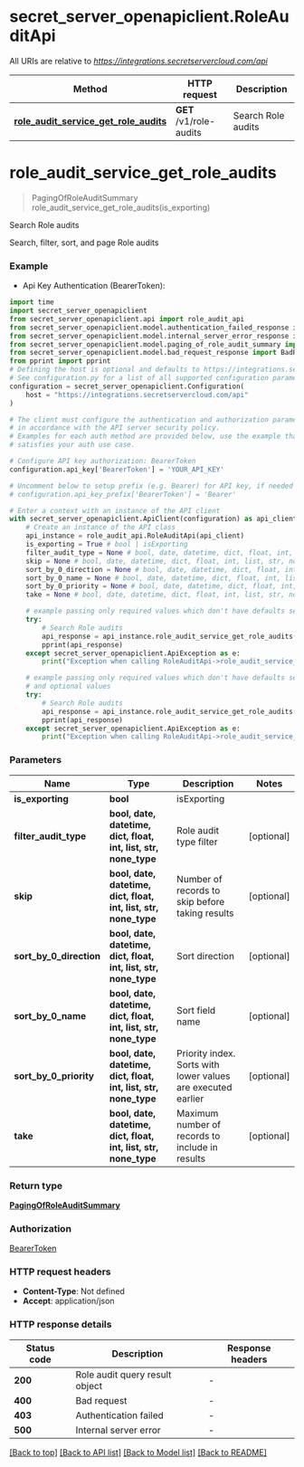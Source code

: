 # secret_server_openapiclient.RoleAuditApi

All URIs are relative to *https://integrations.secretservercloud.com/api*

Method | HTTP request | Description
------------- | ------------- | -------------
[**role_audit_service_get_role_audits**](RoleAuditApi.md#role_audit_service_get_role_audits) | **GET** /v1/role-audits | Search Role audits


# **role_audit_service_get_role_audits**
> PagingOfRoleAuditSummary role_audit_service_get_role_audits(is_exporting)

Search Role audits

Search, filter, sort, and page Role audits

### Example

* Api Key Authentication (BearerToken):

```python
import time
import secret_server_openapiclient
from secret_server_openapiclient.api import role_audit_api
from secret_server_openapiclient.model.authentication_failed_response import AuthenticationFailedResponse
from secret_server_openapiclient.model.internal_server_error_response import InternalServerErrorResponse
from secret_server_openapiclient.model.paging_of_role_audit_summary import PagingOfRoleAuditSummary
from secret_server_openapiclient.model.bad_request_response import BadRequestResponse
from pprint import pprint
# Defining the host is optional and defaults to https://integrations.secretservercloud.com/api
# See configuration.py for a list of all supported configuration parameters.
configuration = secret_server_openapiclient.Configuration(
    host = "https://integrations.secretservercloud.com/api"
)

# The client must configure the authentication and authorization parameters
# in accordance with the API server security policy.
# Examples for each auth method are provided below, use the example that
# satisfies your auth use case.

# Configure API key authorization: BearerToken
configuration.api_key['BearerToken'] = 'YOUR_API_KEY'

# Uncomment below to setup prefix (e.g. Bearer) for API key, if needed
# configuration.api_key_prefix['BearerToken'] = 'Bearer'

# Enter a context with an instance of the API client
with secret_server_openapiclient.ApiClient(configuration) as api_client:
    # Create an instance of the API class
    api_instance = role_audit_api.RoleAuditApi(api_client)
    is_exporting = True # bool | isExporting
    filter_audit_type = None # bool, date, datetime, dict, float, int, list, str, none_type | Role audit type filter (optional)
    skip = None # bool, date, datetime, dict, float, int, list, str, none_type | Number of records to skip before taking results (optional)
    sort_by_0_direction = None # bool, date, datetime, dict, float, int, list, str, none_type | Sort direction (optional)
    sort_by_0_name = None # bool, date, datetime, dict, float, int, list, str, none_type | Sort field name (optional)
    sort_by_0_priority = None # bool, date, datetime, dict, float, int, list, str, none_type | Priority index. Sorts with lower values are executed earlier (optional)
    take = None # bool, date, datetime, dict, float, int, list, str, none_type | Maximum number of records to include in results (optional)

    # example passing only required values which don't have defaults set
    try:
        # Search Role audits
        api_response = api_instance.role_audit_service_get_role_audits(is_exporting)
        pprint(api_response)
    except secret_server_openapiclient.ApiException as e:
        print("Exception when calling RoleAuditApi->role_audit_service_get_role_audits: %s\n" % e)

    # example passing only required values which don't have defaults set
    # and optional values
    try:
        # Search Role audits
        api_response = api_instance.role_audit_service_get_role_audits(is_exporting, filter_audit_type=filter_audit_type, skip=skip, sort_by_0_direction=sort_by_0_direction, sort_by_0_name=sort_by_0_name, sort_by_0_priority=sort_by_0_priority, take=take)
        pprint(api_response)
    except secret_server_openapiclient.ApiException as e:
        print("Exception when calling RoleAuditApi->role_audit_service_get_role_audits: %s\n" % e)
```


### Parameters

Name | Type | Description  | Notes
------------- | ------------- | ------------- | -------------
 **is_exporting** | **bool**| isExporting |
 **filter_audit_type** | **bool, date, datetime, dict, float, int, list, str, none_type**| Role audit type filter | [optional]
 **skip** | **bool, date, datetime, dict, float, int, list, str, none_type**| Number of records to skip before taking results | [optional]
 **sort_by_0_direction** | **bool, date, datetime, dict, float, int, list, str, none_type**| Sort direction | [optional]
 **sort_by_0_name** | **bool, date, datetime, dict, float, int, list, str, none_type**| Sort field name | [optional]
 **sort_by_0_priority** | **bool, date, datetime, dict, float, int, list, str, none_type**| Priority index. Sorts with lower values are executed earlier | [optional]
 **take** | **bool, date, datetime, dict, float, int, list, str, none_type**| Maximum number of records to include in results | [optional]

### Return type

[**PagingOfRoleAuditSummary**](PagingOfRoleAuditSummary.md)

### Authorization

[BearerToken](../README.md#BearerToken)

### HTTP request headers

 - **Content-Type**: Not defined
 - **Accept**: application/json


### HTTP response details

| Status code | Description | Response headers |
|-------------|-------------|------------------|
**200** | Role audit query result object |  -  |
**400** | Bad request |  -  |
**403** | Authentication failed |  -  |
**500** | Internal server error |  -  |

[[Back to top]](#) [[Back to API list]](../README.md#documentation-for-api-endpoints) [[Back to Model list]](../README.md#documentation-for-models) [[Back to README]](../README.md)

